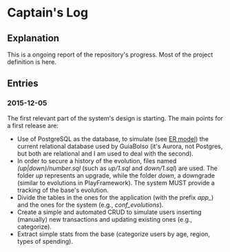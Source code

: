 # Captain's Log


## Explanation

This is a ongoing report of the repository's progress. Most of the project definition is here.


## Entries

### 2015-12-05

The first relevant part of the system's design is starting. The main points for a first release are:

- Use of PostgreSQL as the database, to simulate (see [ER model](databases/er-model-1.png)) the current relational database used by GuiaBolso (it's Aurora, not Postgres, but both are relational and I am used to deal with the second).
- In order to secure a history of the evolution, files named *(up|down)/number.sql* (such as *up/1.sql* and *down/1.sql*) are used. The folder *up* represents an upgrade, while the folder *down*, a downgrade (similar to evolutions in PlayFramework). The system MUST provide a tracking of the base's evolution.
- Divide the tables in the ones for the application (with the prefix *app_*) and the ones for the system (e.g., *conf_evolutions*).
- Create a simple and automated CRUD to simulate users inserting (manually) new transactions and updating existing ones (e.g., categorize).
- Extract simple stats from the base (categorize users by age, region, types of spending).